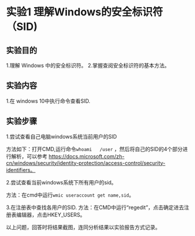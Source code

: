 # 实验1 理解Windows的安全标识符（SID)

## 实验目的

1.理解 Windows 中的安全标识符。
2.掌握查阅安全标识符的基本方法。

## 实验内容

1.在 windows 10中执行命令查看SID. 

## 实验步骤

1.尝试查看自己电脑windows系统当前用户的SID

方法如下：打开CMD,运行命令```whoami   /user``` ，然后将自己的SID的4个部分进行解析，可以参考 https://docs.microsoft.com/zh-cn/windows/security/identity-protection/access-control/security-identifiers。

2.尝试查看当前windows系统下所有用户的sid。

方法：在cmd中运行```wmic useraccount get name,sid```。

3.在注册表中查找各用户的SID.
方法：在CMD中运行“regedit”，点击确定进去注册表编辑器，点击HKEY_USERS。

以上问题，回答时将结果截图，连同分析结果以实验报告方式记录。